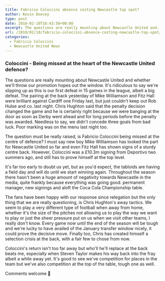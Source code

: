 ```yaml
---
title: Fabricio Coloccini absence costing Newcastle top spot?
author: Kevin Doocey
type: post
date: 2010-02-10T16:43:58+00:00
excerpt: The questions are really mounting about Newcastle United and..
url: /2010/02/10/fabricio-coloccini-absence-costing-newcastle-top-spot/
categories:
  - Fabricio Coloccini
  - Newcastle United News
---
```


### Coloccini - Being missed at the heart of the Newcastle United defence?

The questions are really mounting about Newcastle United and whether we'll throw our promotion hopes out the window. It's ridiculous to say we're slipping up as this is our first defeat in 15 games in the league, albeit a big defeat. The pairing at the back yesterday of Mike Williamson and Fitz Hall were brilliant against Cardiff one Friday last, but just couldn't keep out Rob Hulse  and co. last night. Chris Hughton said that the penalty decision changed the game and he is certainly right because we were banging at the door as soon as Derby went ahead and for long periods before the penalty was awarded. Needless to say, we didn't concede three goals from bad luck. Poor marking was on the menu last night too.

The question must be really raised, is Fabricio Coloccini being missed at the centre of defence? I must say new boy Mike Williamson has looked the part for Newcastle United so far and even Fitz Hall has shown signs of a sturdy centre back. However, Coloccini was a £10.3m signing from Deportivo two summers ago, and still has to prove himself at the top level.

It's far too early to doubt us yet, but as you'd expect, the tabloids are having a field day and will do until we start winning again. Throughout the season there hasn't been a huge amount of negativity towards Newcastle in the media, quite frankly because everything was going good. permanent manager, new signings and aloft the Coca Cola Championship table.

The fans have been happy with our response since relegation but the only thing that we are really questioning, is Chris Hughton's away tactics. We seem to play a very different type of football when away from home, whether it's the size of the pitches not allowing us to play the way we want to play or just the sheer pressure put on us when we visit other teams, I really don't know. Every game now until the end of the season will be tough and we're lucky to have availed of the January transfer window nicely, it could prove the decisive move. Finally too, Chris has created himself a selection crisis at the back, with a fair few to chose from now.

Coloccini's return isn't too far away but who'll he'll replace at the back beats me, especially when Steven Taylor makes his way back into the fray albeit a while away yet. It's good to see we've competition for places in the team but we've also competition at the top of the table, tough one as well.

Comments welcome 🙂
